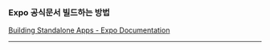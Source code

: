 ### Expo 공식문서 빌드하는 방법

[Building Standalone Apps - Expo Documentation](https://docs.expo.dev/archive/classic-updates/building-standalone-apps/)

---
